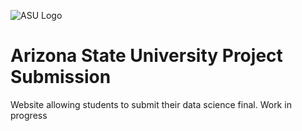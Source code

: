 ![ASU Logo](/src/wwwroot/images/asu_logo_2.png)
# Arizona State University Project Submission
Website allowing students to submit their data science final. Work in progress

